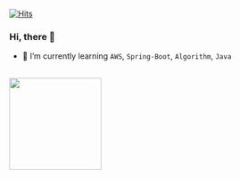 
[![Hits](https://hits.seeyoufarm.com/api/count/incr/badge.svg?url=https%3A%2F%2Fgithub.com%2Fkakjzi&count_bg=%23F8B703&title_bg=%23968A0F&icon=&icon_color=%23E7E7E7&title=hits&edge_flat=false)](https://hits.seeyoufarm.com)
<!-- [![Instagram Badge](https://img.shields.io/badge/Instagram-9c38d1?style=flat&logo=Instagram&logoColor=white)](https://www.instagram.com/xuzzang_) -->

 
 

### Hi, there 🙌

- 🌱 I’m currently learning `AWS`, `Spring-Boot`, `Algorithm`, `Java`

<br>

<img align='center' src="https://github-readme-stats.vercel.app/api?username=kakjzi" height="165">



<!--[![Solved.ac Profile](http://mazassumnida.wtf/api/v2/generate_badge?boj=wldn1728)](https://solved.ac/wldn1728/)-->
